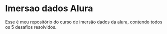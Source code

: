 # Imersao dados Alura
Esse é meu repositório do curso de imersão dados da alura, contendo todos os 5 desafios resolvidos.
